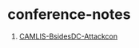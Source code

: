 # conference-notes

1. [CAMLIS-BsidesDC-Attackcon](https://github.com/rcfontana/conference-notes/tree/master/camlis-bsidesDC-attackcon)
